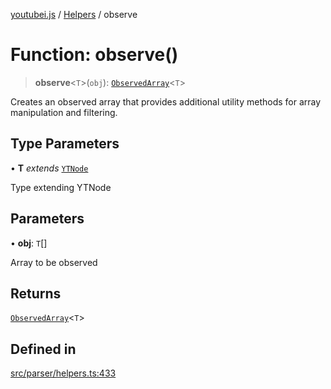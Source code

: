 [youtubei.js](../../../README.md) / [Helpers](../README.md) / observe

# Function: observe()

> **observe**\<`T`\>(`obj`): [`ObservedArray`](../type-aliases/ObservedArray.md)\<`T`\>

Creates an observed array that provides additional utility methods for array manipulation and filtering.

## Type Parameters

• **T** *extends* [`YTNode`](../classes/YTNode.md)

Type extending YTNode

## Parameters

• **obj**: `T`[]

Array to be observed

## Returns

[`ObservedArray`](../type-aliases/ObservedArray.md)\<`T`\>

## Defined in

[src/parser/helpers.ts:433](https://github.com/LuanRT/YouTube.js/blob/4729016fb98e7045ee4043857be7eef780c01e35/src/parser/helpers.ts#L433)
